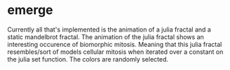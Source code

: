 # emerge
Currently all that's implemented is the animation of a julia fractal and a static mandelbrot fractal. The animation of the julia fractal shows an interesting occurence of biomorphic mitosis. Meaning that this julia fractal resembles/sort of models cellular mitosis when iterated over a constant on the julia set function. The colors are randomly selected.
